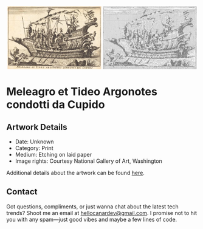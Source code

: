 <html>

<div align="center">
    <img width="49%" src="artwork.jpg" alt="artwork"/>
    <img width="49%" src="ascii_artwork.jpg" alt="artwork ASCII"/>
</div>

# Meleagro et Tideo Argonotes condotti da Cupido

## Artwork Details

- Date: Unknown
- Category: Print
- Medium: Etching on laid paper
- Image rights: Courtesy National Gallery of Art, Washington

Additional details about the artwork can be found [here](https://www.artsy.net/artwork/balthasar-moncornet-after-remigio-cantagallina-meleagro-et-tideo-argonotes-condotti-da-cupido).

## Contact

Got questions, compliments, or just wanna chat about the latest tech trends? Shoot me an email
at [hellocanardev@gmail.com](mailto:hellocanardev@gmail.com). I promise not to hit you with any spam—just good vibes and
maybe a few lines of code.

</html>
